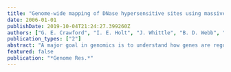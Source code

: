 ```yaml
---
title: "Genome-wide mapping of DNase hypersensitive sites using massively parallel signature sequencing (MPSS)"
date: 2006-01-01
publishDate: 2019-10-04T21:24:27.399260Z
authors: ["G. E. Crawford", "I. E. Holt", "J. Whittle", "B. D. Webb", "D. Tai", "S. Davis", "E. H. Margulies", "Y. Chen", "J. A. Bernat", "D. Ginsburg", "D. Zhou", "S. Luo", "T. J. Vasicek", "M. J. Daly", "T. G. Wolfsberg", "F. S. Collins"]
publication_types: ["2"]
abstract: "A major goal in genomics is to understand how genes are regulated in different tissues, stages of development, diseases, and species. Mapping DNase I hypersensitive (HS) sites within nuclear chromatin is a powerful and well-established method of identifying many different types of regulatory elements, but in the past it has been limited to analysis of single loci. We have recently described a protocol to generate a genome-wide library of DNase HS sites. Here, we report high-throughput analysis, using massively parallel signature sequencing (MPSS), of 230,000 tags from a DNase library generated from quiescent human CD4+ T cells. Of the tags that uniquely map to the genome, we identified 14,190 clusters of sequences that group within close proximity to each other. By using a real-time PCR strategy, we determined that the majority of these clusters represent valid DNase HS sites. Approximately 80% of these DNase HS sites uniquely map within one or more annotated regions of the genome believed to contain regulatory elements, including regions 2 kb upstream of genes, CpG islands, and highly conserved sequences. Most DNase HS sites identified in CD4+ T cells are also HS in CD8+ T cells, B cells, hepatocytes, human umbilical vein endothelial cells (HUVECs), and HeLa cells. However, approximately 10% of the DNase HS sites are lymphocyte specific, indicating that this procedure can identify gene regulatory elements that control cell type specificity. This strategy, which can be applied to any cell line or tissue, will enable a better understanding of how chromatin structure dictates cell function and fate."
featured: false
publication: "*Genome Res.*"
---
```


